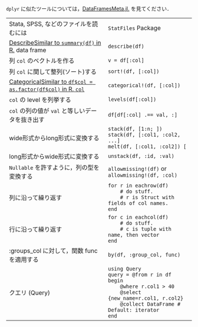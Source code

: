 `dplyr` に似たツールについては，[DataFramesMeta.jl.](https://github.com/JuliaStats/DataFramesMeta.jl) を見てください．

|                                  |                                           |
| -------------------------------- | ----------------------------------------- |
| Stata, SPSS, などのファイルを読むには      | `StatFiles` Package                       |
| <a class="tooltip" href="#">Describe<span>Similar to `summary(df)` in R.</span></a> data frame | `describe(df)` |
| 列 `col` のベクトルを作る  | `v = df[:col]`                            |
| 列 `col` に関して整列(ソート)する         | `sort!(df, [:col])`                       |
| <a class="tooltip" href="#">Categorical<span>Similar to `df$col = as.factor(df$col)` in R.</span> `col` | `categorical!(df, [:col])` |
| `col` の level を列挙する    | `levels(df[:col])`                        |
| `col` の列の値が `val` と等しいデータを抜き出す | `df[df[:col] .== val, :]`                 |
| wide形式からlong形式に変換する | `stack(df, [1:n; ])`<br>`stack(df, [:col1, :col2, ...]`<br>`melt(df, [:col1, :col2]) [` |
| long形式からwide形式に変換する | `unstack(df, :id, :val)`                  |
| `Nullable` を許すように，列の型を変換する    | `allowmissing!(df)` or `allowmissing!(df, :col)` |
| 列に沿って繰り返す                  | `for r in eachrow(df)`<br>`    # do stuff.`<br>`    # r is Struct with fields of col names.`<br>`end` |
| 行に沿って繰り返す                | `for c in eachcol(df)`<br>`    # do stuff.`<br>`    # c is tuple with name, then vector`<br>`end` |
| :groups_col に対して，関数 func を適用する     | `by(df, :group_col, func)`                |
| クエリ (Query)                   | `using Query`<br>`query = @from r in df begin`<br>`    @where r.col1 > 40`<br>`    @select {new_name=r.col1, r.col2}`<br>`    @collect DataFrame # Default: iterator`<br>`end` |
